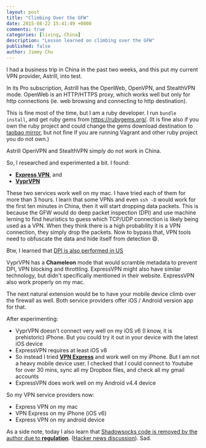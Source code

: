 ```yaml
---
layout: post
title: "Climbing Over the GFW"
date: 2015-08-22 15:41:49 +0800
comments: true
categories: [living, China]
description: "Lesson learned on climbing over the GFW"
published: false
author: Jimmy Chu
---
```


I had a business trip in China in the past two weeks, and this put my current VPN provider, Astrill, into test.

In its Pro subscription, Astrill has the OpenWeb, OpenVPN, and StealthVPN mode. OpenWeb is an HTTP/HTTPS proxy, which works well but only for http connections (ie. web browsing and connecting to http destination).

This is fine most of the time, but I am a ruby developer. I run `bundle install`, and get ruby gems from https://rubygems.org/. (It is fine also if you own the ruby project and could change the gems download destination to [taobao mirror](http://ruby.taobao.org/), but not fine if you are running Vagrant and other ruby project you do not own.)

Astrill OpenVPN and StealthVPN simply do not work in China.

So, I researched and experimented a bit. I found:

  * **[Express VPN](https://www.expressvpn.com/)**, and
  * **[VyprVPN](https://www.goldenfrog.com/vyprvpn)**

These two services work well on my mac. I have tried each of them for more than 3 hours. I learn that some VPNs and even `ssh -D` would work for the first ten minutes in China, then it will start dropping data packets. This is because the GFW would do deep packet inspection (DPI) and use machine lerning to find heuristics to guess which TCP/UDP connection is likely being used as a VPN. When they think there is a high probability it is a VPN connection, they simply drop the packets. Now to bypass that, VPN tools need to obfuscate the data and hide itself from detection :smile:.

Btw, I learned that [DPI is also performed in US](https://en.wikipedia.org/wiki/Deep_packet_inspection)

VyprVPN has a **Chameleon** mode that would scramble metadata to prevent DPI, VPN blocking and throttling. ExpressVPN might also have similar technology, but didn't specifically mentioned in their website. ExpressVPN also work properly on my mac.

The next natural extension would be to have your mobile device climb over the firewall as well. Both service providers offer iOS / Android version app for that.

After experimenting:

  * VyprVPN doesn't connect very well on my iOS v6 (I know, it is prehistoric) iPhone. But you could try it out in your device with the latest iOS device
  * ExpressVPN requires at least iOS v8
  * So instead I tried **[VPN Express](https://itunes.apple.com/us/app/vpn-express/id375584677)** and work well on my iPhone. But I am not a heavy mobile device user. I checked that I could connect to Youtube for over 30 mins, sync all my Dropbox files, and check all my gmail accounts
  * ExpressVPN does work well on my Android v4.4 device

So my VPN service providers now:

  * Express VPN on my mac
  * VPN Express on my iPhone (iOS v6)
  * Express VPN on my android device

As a side note, today I also learn that [Shadowsocks code is removed by the author due to **regulation**](https://github.com/shadowsocks/shadowsocks-iOS/issues/124#issuecomment-133630294). ([Hacker news discussion](https://news.ycombinator.com/item?id=10101469)). Sad.
